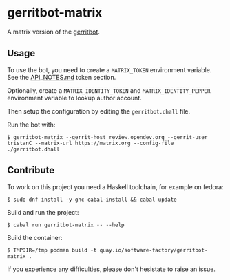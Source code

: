 # gerritbot-matrix

A matrix version of the [gerritbot][gerritbot].

## Usage

To use the bot, you need to create a `MATRIX_TOKEN` environment variable. See the [API_NOTES.md](./API_NOTES.md) token section.

Optionally, create a `MATRIX_IDENTITY_TOKEN` and `MATRIX_IDENTITY_PEPPER` environment variable to lookup author account.

Then setup the configuration by editing the `gerritbot.dhall` file.

Run the bot with:

```ShellSession
$ gerritbot-matrix --gerrit-host review.opendev.org --gerrit-user tristanC --matrix-url https://matrix.org --config-file ./gerritbot.dhall
```

## Contribute

To work on this project you need a Haskell toolchain, for example on fedora:

```ShellSession
$ sudo dnf install -y ghc cabal-install && cabal update
```

Build and run the project:

```ShellSession
$ cabal run gerritbot-matrix -- --help
```

Build the container:

```ShellSession
$ TMPDIR=/tmp podman build -t quay.io/software-factory/gerritbot-matrix .
```

If you experience any difficulties, please don't hesistate to raise an issue.

[gerritbot]: https://opendev.org/opendev/gerritbot
